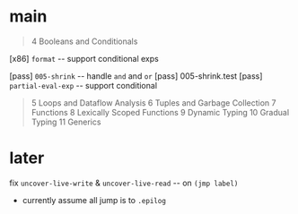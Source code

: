 # main

> 4 Booleans and Conditionals

[x86] `format` -- support conditional exps

[pass] `005-shrink` -- handle `and` and `or`
[pass] 005-shrink.test
[pass] `partial-eval-exp` -- support conditional

> 5 Loops and Dataflow Analysis
> 6 Tuples and Garbage Collection
> 7 Functions
> 8 Lexically Scoped Functions
> 9 Dynamic Typing
> 10 Gradual Typing
> 11 Generics

# later

fix `uncover-live-write` & `uncover-live-read` -- on `(jmp label)`

- currently assume all jump is to `.epilog`
